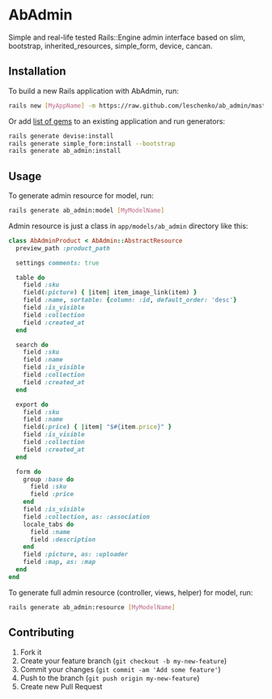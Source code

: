 # AbAdmin

Simple and real-life tested Rails::Engine admin interface based on slim, bootstrap, inherited_resources, simple_form, device, cancan.

## Installation

To build a new Rails application with AbAdmin, run:

```bash
rails new [MyAppName] -m https://raw.github.com/leschenko/ab_admin/master/lib/generators/template.rb
```

Or add [list of gems](https://gist.github.com/leschenko/752aaa0f03323aa8c6b3) to an existing application and run generators:

```bash
rails generate devise:install
rails generate simple_form:install --bootstrap
rails generate ab_admin:install
```

## Usage

To generate admin resource for model, run:

```bash
rails generate ab_admin:model [MyModelName]
```

Admin resource is just a class in `app/models/ab_admin` directory like this:

```ruby
class AbAdminProduct < AbAdmin::AbstractResource
  preview_path :product_path

  settings comments: true

  table do
    field :sku
    field(:picture) { |item| item_image_link(item) }
    field :name, sortable: {column: :id, default_order: 'desc'}
    field :is_visible
    field :collection
    field :created_at
  end

  search do
    field :sku
    field :name
    field :is_visible
    field :collection
    field :created_at
  end

  export do
    field :sku
    field :name
    field(:price) { |item| "$#{item.price}" }
    field :is_visible
    field :collection
    field :created_at
  end

  form do
    group :base do
      field :sku
      field :price
    end
    field :is_visible
    field :collection, as: :association
    locale_tabs do
      field :name
      field :description
    end
    field :picture, as: :uploader
    field :map, as: :map
  end
end
```

To generate full admin resource (controller, views, helper) for model, run:

```bash
rails generate ab_admin:resource [MyModelName]
```

## Contributing

1. Fork it
2. Create your feature branch (`git checkout -b my-new-feature`)
3. Commit your changes (`git commit -am 'Add some feature'`)
4. Push to the branch (`git push origin my-new-feature`)
5. Create new Pull Request
